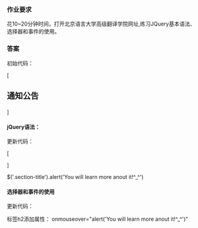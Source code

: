 
### 作业要求

花10~20分钟时间，打开北京语言大学高级翻译学院网址,练习JQuery基本语法、选择器和事件的使用。

### 答案

初始代码：

[<h2 class="section-title">通知公告
  
<span class="section-title-border">
  
</span>

</h2>]
                        
#### jQuery语法：

更新代码： 

[<head>

<script src="http://cdn.static.runoob.com/libs/jquery/1.10.2/jquery.min.js">
  
</script>

</head>]
                            
$('.section-title').alert('You will learn more anout it!^_^')

#### 选择器和事件的使用

更新代码：

标签h2添加属性： onmouseover="alert('You will learn more anout it!^_^')"

